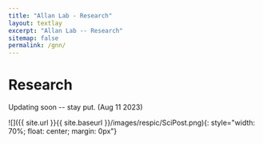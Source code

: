 ```yaml
---
title: "Allan Lab - Research"
layout: textlay
excerpt: "Allan Lab -- Research"
sitemap: false
permalink: /gnn/
---
```


# Research

Updating soon -- stay put. (Aug 11 2023)

![]({{ site.url }}{{ site.baseurl }}/images/respic/SciPost.png){: style="width: 70%; float: center; margin: 0px"}
